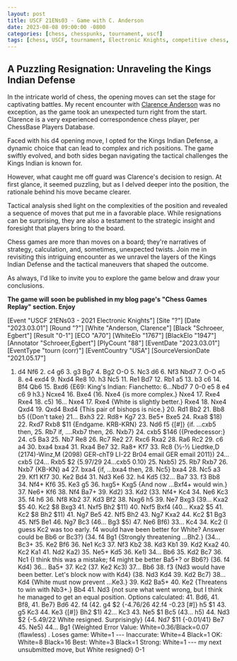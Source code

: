 ```yaml
---
layout: post
title: USCF 21ENs03 - Game with C. Anderson
date: 2023-08-08 09:00:00 -0800
categories: [chess, chesspunks, tournament, uscf]
tags: [chess, USCF, tournament, Electronic Knights, competitive chess, Chesspunks, strategy, analysis, results]
---
```


## A Puzzling Resignation: Unraveling the Kings Indian Defense

In the intricate world of chess, the opening moves can set the stage for captivating battles. My recent encounter with [Clarence Anderson](https://players.chessbase.com/en/player/anderson_clarence/7851) was no exception, as the game took an unexpected turn right from the start. Clarence is a very experienced correspondence chess player, per ChessBase Players Database.

Faced with his d4 opening move, I opted for the Kings Indian Defense, a dynamic choice that can lead to complex and rich positions. The game swiftly evolved, and both sides began navigating the tactical challenges the Kings Indian is known for.

However, what caught me off guard was Clarence's decision to resign. At first glance, it seemed puzzling, but as I delved deeper into the position, the rationale behind his move became clearer.

Tactical analysis shed light on the complexities of the position and revealed a sequence of moves that put me in a favorable place. While resignations can be surprising, they are also a testament to the strategic insight and foresight that players bring to the board.

Chess games are more than moves on a board; they're narratives of strategy, calculation, and, sometimes, unexpected twists. Join me in revisiting this intriguing encounter as we unravel the layers of the Kings Indian Defense and the tactical maneuvers that shaped the outcome.

As always, I'd like to invite you to explore the game below and draw your conclusions.

**The game will soon be published in my blog page's "Chess Games Replay" section. Enjoy**

<link rel="stylesheet" type="text/css" href="https://pgn.chessbase.com/CBReplay.css"/>
<script src="https://pgn.chessbase.com/jquery-3.0.0.min.js"></script>
<script src="https://pgn.chessbase.com/cbreplay.js" type="text/javascript"></script>

<div class="cbreplay">
[Event "USCF  21ENs03 - 2021 Electronic Knights"]
[Site "?"]
[Date "2023.03.01"]
[Round "?"]
[White "Anderson, Clarence"]
[Black "Schroeer, Egbert"]
[Result "0-1"]
[ECO "A70"]
[WhiteElo "1767"]
[BlackElo "1947"]
[Annotator "Schroeer,Egbert"]
[PlyCount "88"]
[EventDate "2023.03.01"]
[EventType "tourn (corr)"]
[EventCountry "USA"]
[SourceVersionDate "2021.05.17"]

1. d4 Nf6 2. c4 g6 3. g3 Bg7 4. Bg2 O-O 5. Nc3 d6 6. Nf3 Nbd7 7. O-O e5 8. e4 exd4 9. Nxd4 Re8 10. h3 Nc5 11. Re1 Bd7 12. Rb1 a5 13. b3 c6 14. Bf4 Qb6 15. Bxd6 {E69: King's Indian: Fianchetto: 6...Nbd7 7 0-0 e5 8 e4 c6 9 h3.} Ncxe4 16. Bxe4 (16. Nxe4 {is more complex.} Nxe4 17. Rxe4 Rxe4 18. c5) 16... Nxe4 17. Rxe4 {White is slightly better.} Rxe4 18. Nxe4 Qxd4 19. Qxd4 Bxd4 {This pair of bishops is nice.} 20. Rd1 Bb2 21. Bb8 b5 ({Don't take} 21... Bxh3 22. Rd8+ Kg7 23. Be5+ Bxe5 24. Rxa8 $18) 22. Rxd7 Rxb8 $11 {Endgame. KRB-KRN} 23. Nd6 f5 {[#]} {if. ...cxb5 then, 25. Rb7 if, ....Rxb7 then, 26. Nxb7} 24. cxb5 $146 ({Predecessor:} 24. c5 Ba3 25. Nb7 Re8 26. Rc7 Re2 27. Rxc6 Rxa2 28. Ra6 Rc2 29. c6 a4 30. bxa4 bxa4 31. Rxa4 Be7 32. Ra8+ Kf7 33. Rc8 {½-½ Liedtke,D (2174)-Winz,M (2098) GER-chT9 LI-22 Br04 email GER email 2011}) 24... cxb5 (24... Rxb5 $2 {5.97/29 24...cxb5 0.10} 25. Nxb5) 25. Rb7 Rxb7 26. Nxb7 {KB-KN} a4 27. bxa4 {if, ...bxa4 then, 28. Nc5} bxa4 28. Nc5 a3 29. Kf1 Kf7 30. Ke2 Bd4 31. Nd3 Ke6 32. h4 Kd5 (32... Ba7 33. f3 Bb8 34. Nf4+ Kf6 35. Ke3 g5 36. hxg5+ Kxg5 {And now ...Bxf4+ would win.} 37. Ne6+ Kf6 38. Nf4 Ba7+ 39. Kd2) 33. Kd2 (33. Nf4+ Kc4 34. Ne6 Kc3 35. f4 h6 36. Nf8 Kb2 37. Kd3 Bf2 38. Nxg6 h5 39. Ne7 Bxg3 (39... Kxa2 $5 40. Kc2 $8 Bxg3 41. Nxf5 Bh2 $11) 40. Nxf5 Bxf4 (40... Kxa2 $5 41. Kc2 $8 Bh2 $11) 41. Ng7 Be5 42. Nf5 Bh2 43. Ng7 Kxa2 44. Kc2 $1 Bg3 45. Nf5 Be1 46. Ng7 Bc3 (46... Bg3 $5) 47. Ne6 Bf6) 33... Kc4 34. Kc2 {I guess Kc2 was too early. f4 would have been better for White? Answer could be Bb6 or Bc3?} (34. f4 Bg1 {Strongly threatening ...Bh2.} (34... Bc3+ 35. Ke2 Bf6 36. Ne1 Kc3 37. Nf3 Kb2 38. Kd3 Kb1 39. Kd2 Kxa2 40. Kc2 Ka1 41. Nd2 Ka2) 35. Ne5+ Kd5 36. Ke1) 34... Bb6 35. Kd2 Bc7 36. Nc1 {I think this was a mistake; f4 might be better Ba5+? or Bb6?} (36. f4 Kd4) 36... Ba5+ 37. Kc2 (37. Ke2 Kc3) 37... Bb6 38. f3 {Nd3 would have been better. Let's block now with Kd4} (38. Nd3 Kd4 39. Kd2 Bc7) 38... Kd4 {White must now prevent ...Ke3.} 39. Kd2 Ba5+ 40. Ke2 {Threatens to win with Nb3+.} Bb4 41. Nd3 {not sure what went wrong, but I think he managed to get an equal position. Options calculated: 41. Bd6, 41. Bf8, 41. Be7} Bd6 42. f4 (42. g4 $2 {-4.76/26 42.f4 -0.23 [#]} h5 $1 43. g5 Kc3 44. Ke3 {[#]} Bh2 $1) 42... Kc3 43. Ne5 $1 Bc5 (43... h5) 44. Nd3 $2 {-5.49/22 White resigned. Surprisingly} (44. Nd7 $11 {-0.01/41} Be7 45. Ne5) 44... Bg1 {Weighted Error Value: White=0.36/Black=0.07 (flawless) .  Loses game:     	White=1     	---        Inaccurate:     	White=4     	Black=1      OK:         	White=8     	Black=16     Best:        	White=3     	Black=1      Strong:       	White=1     	---       my next unsubmitted move, but White resigned} 0-1
</div>
